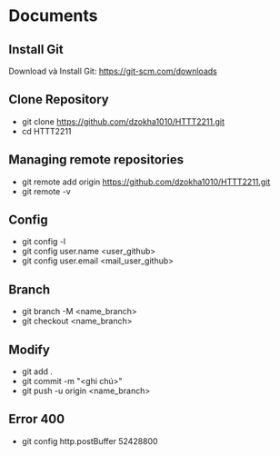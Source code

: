 # Documents
## Install Git
Download và Install Git: https://git-scm.com/downloads
## Clone Repository
- git clone https://github.com/dzokha1010/HTTT2211.git
- cd HTTT2211
## Managing remote repositories
- git remote add origin https://github.com/dzokha1010/HTTT2211.git
- git remote -v
## Config
- git config -l
- git config user.name <user_github>
- git config user.email <mail_user_github>
## Branch
- git branch -M <name_branch>
- git checkout <name_branch>
## Modify
- git add .
- git commit -m "<ghi chú>"
- git push -u origin <name_branch>
## Error 400
- git config http.postBuffer 52428800
